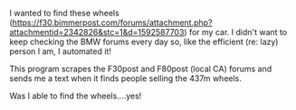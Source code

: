 I wanted to find these wheels (https://f30.bimmerpost.com/forums/attachment.php?attachmentid=2342826&stc=1&d=1592587703) for my car. I didn't want to keep checking the BMW forums every day so, like the efficient (re: lazy) person I am, I automated it!

This program scrapes the F30post and F80post (local CA) forums and sends me a text when it finds people selling the 437m wheels.

Was I able to find the wheels....yes! 
